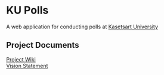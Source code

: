 # KU Polls

A web application for conducting polls at [Kasetsart University](www.ku.ac.th)

## Project Documents

[Project Wiki](../../wiki/home)<br/>
[Vision Statement](../../wiki/Vision%20Statement)
